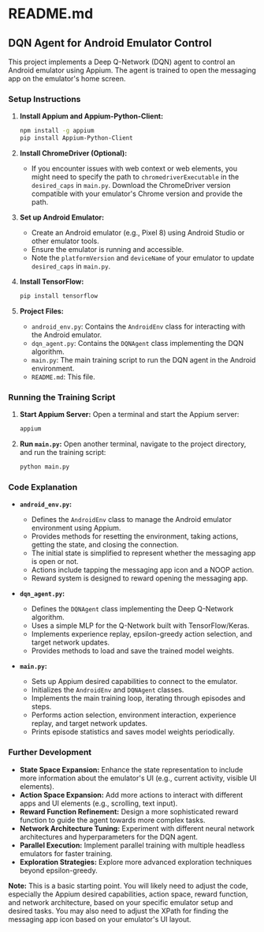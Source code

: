 # README.md

## DQN Agent for Android Emulator Control

This project implements a Deep Q-Network (DQN) agent to control an Android emulator using Appium. The agent is trained to open the messaging app on the emulator's home screen.

### Setup Instructions

1.  **Install Appium and Appium-Python-Client:**

    ```bash
    npm install -g appium
    pip install Appium-Python-Client
    ```

2.  **Install ChromeDriver (Optional):**

    - If you encounter issues with web context or web elements, you might need to specify the path to `chromedriverExecutable` in the `desired_caps` in `main.py`. Download the ChromeDriver version compatible with your emulator's Chrome version and provide the path.

3.  **Set up Android Emulator:**

    - Create an Android emulator (e.g., Pixel 8) using Android Studio or other emulator tools.
    - Ensure the emulator is running and accessible.
    - Note the `platformVersion` and `deviceName` of your emulator to update `desired_caps` in `main.py`.

4.  **Install TensorFlow:**

    ```bash
    pip install tensorflow
    ```

5.  **Project Files:**
    - `android_env.py`: Contains the `AndroidEnv` class for interacting with the Android emulator.
    - `dqn_agent.py`: Contains the `DQNAgent` class implementing the DQN algorithm.
    - `main.py`: The main training script to run the DQN agent in the Android environment.
    - `README.md`: This file.

### Running the Training Script

1.  **Start Appium Server:**
    Open a terminal and start the Appium server:

    ```bash
    appium
    ```

2.  **Run `main.py`:**
    Open another terminal, navigate to the project directory, and run the training script:
    ```bash
    python main.py
    ```

### Code Explanation

- **`android_env.py`:**

  - Defines the `AndroidEnv` class to manage the Android emulator environment using Appium.
  - Provides methods for resetting the environment, taking actions, getting the state, and closing the connection.
  - The initial state is simplified to represent whether the messaging app is open or not.
  - Actions include tapping the messaging app icon and a NOOP action.
  - Reward system is designed to reward opening the messaging app.

- **`dqn_agent.py`:**

  - Defines the `DQNAgent` class implementing the Deep Q-Network algorithm.
  - Uses a simple MLP for the Q-Network built with TensorFlow/Keras.
  - Implements experience replay, epsilon-greedy action selection, and target network updates.
  - Provides methods to load and save the trained model weights.

- **`main.py`:**
  - Sets up Appium desired capabilities to connect to the emulator.
  - Initializes the `AndroidEnv` and `DQNAgent` classes.
  - Implements the main training loop, iterating through episodes and steps.
  - Performs action selection, environment interaction, experience replay, and target network updates.
  - Prints episode statistics and saves model weights periodically.

### Further Development

- **State Space Expansion:** Enhance the state representation to include more information about the emulator's UI (e.g., current activity, visible UI elements).
- **Action Space Expansion:** Add more actions to interact with different apps and UI elements (e.g., scrolling, text input).
- **Reward Function Refinement:** Design a more sophisticated reward function to guide the agent towards more complex tasks.
- **Network Architecture Tuning:** Experiment with different neural network architectures and hyperparameters for the DQN agent.
- **Parallel Execution:** Implement parallel training with multiple headless emulators for faster training.
- **Exploration Strategies:** Explore more advanced exploration techniques beyond epsilon-greedy.

**Note:** This is a basic starting point. You will likely need to adjust the code, especially the Appium desired capabilities, action space, reward function, and network architecture, based on your specific emulator setup and desired tasks. You may also need to adjust the XPath for finding the messaging app icon based on your emulator's UI layout.
